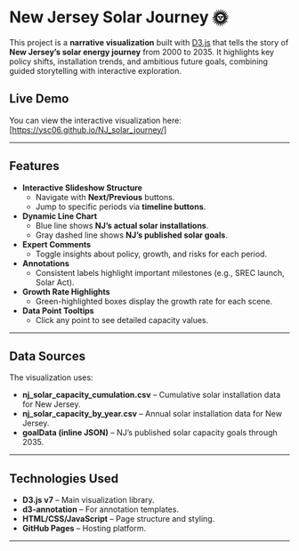 # New Jersey Solar Journey  🌞

This project is a **narrative visualization** built with [D3.js](https://d3js.org/) that tells the story of **New Jersey’s solar energy journey** from 2000 to 2035. It highlights key policy shifts, installation trends, and ambitious future goals, combining guided storytelling with interactive exploration.

## Live Demo
You can view the interactive visualization here:  
[https://ysc06.github.io/NJ_solar_journey/]

---

## Features
- **Interactive Slideshow Structure**
  - Navigate with **Next/Previous** buttons.
  - Jump to specific periods via **timeline buttons**.
- **Dynamic Line Chart**
  - Blue line shows **NJ’s actual solar installations**.
  - Gray dashed line shows **NJ’s published solar goals**.
- **Expert Comments**
  - Toggle insights about policy, growth, and risks for each period.
- **Annotations**
  - Consistent labels highlight important milestones (e.g., SREC launch, Solar Act).
- **Growth Rate Highlights**
  - Green-highlighted boxes display the growth rate for each scene.
- **Data Point Tooltips**
  - Click any point to see detailed capacity values.

---

## Data Sources
The visualization uses:
- **nj_solar_capacity_cumulation.csv** – Cumulative solar installation data for New Jersey.
- **nj_solar_capacity_by_year.csv** – Annual solar installation data for New Jersey.
- **goalData (inline JSON)** – NJ’s published solar capacity goals through 2035.

---

## Technologies Used
- **D3.js v7** – Main visualization library.
- **d3-annotation** – For annotation templates.
- **HTML/CSS/JavaScript** – Page structure and styling.
- **GitHub Pages** – Hosting platform.

---


